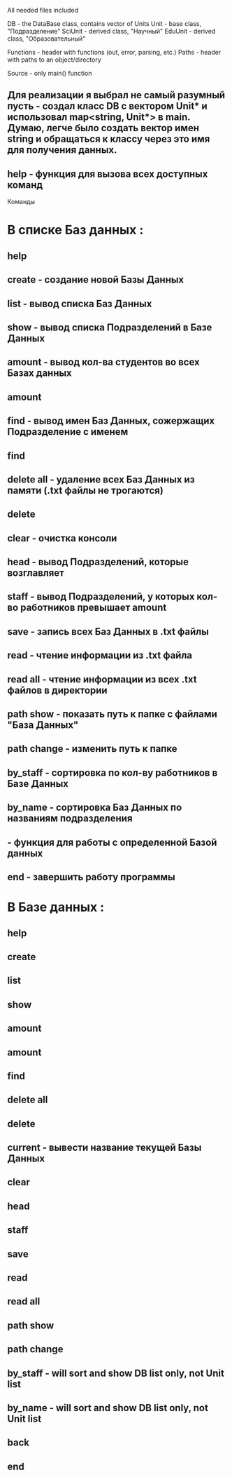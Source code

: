 All needed files included

DB - the DataBase class, contains vector of Units
Unit - base class, "Подразделение"
SciUnit - derived class, "Научный"
EduUnit - derived class, "Образовательный"

Functions - header with functions (out, error, parsing, etc.)
Paths - header with paths to an object/directory

Source - only main() function

## Для реализации я выбрал не самый разумный пусть - создал класс DB с вектором Unit* и использовал map<string, Unit*> в main. Думаю, легче было создать вектор имен string и обращаться к классу через это имя для получения данных.

## help - функция для вызова всех доступных команд

Команды
  # В списке Баз данных :
## help
## create <DB name> - создание новой Базы Данных
## list - вывод списка Баз Данных
## show <DB name> - вывод списка Подразделений в Базе Данных <DB name>
## amount - вывод кол-ва студентов во всех Базах данных
## amount <DB name> 
## find <Unit name> - вывод имен Баз Данных, сожержащих Подразделение с именем <Unit name> 
## find <Head name>
## delete all - удаление всех Баз Данных из памяти (.txt файлы не трогаются)
## delete <DB name>
## clear - очистка консоли
## head <Head name> - вывод Подразделений, которые возглавляет <Head name>
## staff <amount> - вывод Подразделений, у которых кол-во работников превышает amount
## save - запись всех Баз Данных в <DB name>.txt файлы
## read <DB name> - чтение информации из <DB name>.txt файла 
## read all - чтение информации из всех .txt файлов в директории
## path show - показать путь к папке с файлами "База Данных"
## path change - изменить путь к папке
## by_staff - сортировка по кол-ву работников в Базе Данных
## by_name - сортировка Баз Данных по названиям подразделения
## <DB name> - функция для работы с определенной Базой данных
## end - завершить работу программы
  # В Базе данных :
## help
## create <Unit name>
## list
## show <Unit name>
## amount
## amount <DB name>
## find <Head name>
## delete all
## delete <Unit name>
## current - вывести название текущей Базы Данных
## clear
## head <Head name>
## staff <amount>
## save
## read <DB name>
## read all
## path show
## path change
## by_staff - will sort and show DB list only, not Unit list
## by_name -  will sort and show DB list only, not Unit list
## back
## end
